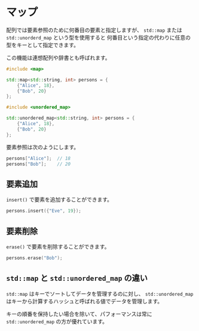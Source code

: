 # マップ

配列では要素参照のために何番目の要素と指定しますが、
`std::map` または `std::unorderd_map` という型を使用すると
何番目という指定の代わりに任意の型をキーとして指定できます。

この機能は連想配列や辞書とも呼ばれます。

```cpp
#include <map>

std::map<std::string, int> persons = {
    {"Alice", 18},
    {"Bob", 20}
};
```

```cpp
#include <unordered_map>

std::unordered_map<std::string, int> persons = {
    {"Alice", 18},
    {"Bob", 20}
};
```

要素参照は次のようにします。

```cpp
persons["Alice"];  // 18
persons["Bob"];    // 20
```

## 要素追加

`insert()` で要素を追加することができます。

```cpp
persons.insert({"Eve", 19});
```

## 要素削除

`erase()` で要素を削除することができます。

```cpp
persons.erase("Bob");
```

## `std::map` と `std::unordered_map` の違い

`std::map` はキーでソートしてデータを管理するのに対し、
`std::unordered_map` はキーから計算するハッシュと呼ばれる値でデータを管理します。

キーの順番を保持したい場合を除いて、パフォーマンスは常に `std::unordered_map` の方が優れています。

